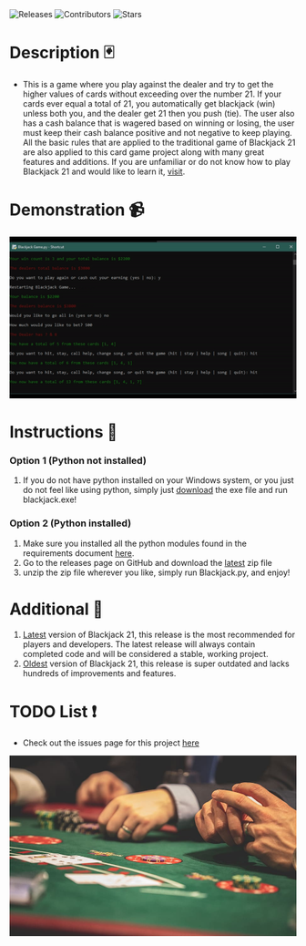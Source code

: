 <a style="text-decoration:none" href="https://github.com/JordanLeich/Blackjack-21/releases">
    <img src="https://img.shields.io/github/release/JordanLeich/Blackjack-21.svg?style=flat-square" alt="Releases" />
  </a>
<a style="text-decoration:none" href="https://github.com/JordanLeich/Blackjack-21/contributors/">
    <img src="https://img.shields.io/github/contributors/JordanLeich/Blackjack-21?style=flat-square" alt="Contributors" />
  </a>
  <a style="text-decoration:none" href="https://github.com/JordanLeich/Blackjack-21/stargazers">
    <img src="https://img.shields.io/github/stars/JordanLeich/Blackjack-21.svg?style=flat-square" alt="Stars" />
  </a>

# Description 🃏
- This is a game where you play against the dealer and try to get the higher values of cards without exceeding over the number 21. If your cards ever equal a total of 21, you automatically get blackjack (win) unless both you, and the dealer get 21 then you push (tie). The user also has a cash balance that is wagered based on winning or losing, the user must keep their cash balance positive and not negative to keep playing. All the basic rules that are applied to the traditional game of Blackjack 21 are also applied to this card game project along with many great features and additions. If you are unfamiliar or do not know how to play Blackjack 21 and would like to learn it, [visit](https://youtu.be/eyoh-Ku9TCI).

# Demonstration 📹
![BlackJack](images/demo.gif "BlackJack 21")

# Instructions 🎲
### Option 1 (Python not installed)
1. If you do not have python installed on your Windows system, or you just do not feel like using python, simply just [download](https://github.com/JordanLeich/Blackjack-21/blob/master/blackjack.exe) the exe file and run blackjack.exe!

### Option 2 (Python installed)
1. Make sure you installed all the python modules found in the requirements document [here](https://github.com/JordanLeich/Blackjack-21/blob/master/requirements.txt).
2. Go to the releases page on GitHub and download the [latest](https://github.com/JordanLeich/Blackjack-21/releases) zip file
3. unzip the zip file wherever you like, simply run Blackjack.py, and enjoy!

# Additional 📓
1. [Latest](https://github.com/JordanLeich/Blackjack-21/releases) version of Blackjack 21, this release is the most recommended for players and developers. The latest release will always contain completed code and will be considered a stable, working project.
2. [Oldest](https://github.com/JordanLeich/Blackjack-21/releases/tag/v5.0) version of Blackjack 21, this release is super outdated and lacks hundreds of improvements and features.

# TODO List ❗
- Check out the issues page for this project [here](https://github.com/JordanLeich/Blackjack-21/issues/3)

![BlackJack](images/blackjack.jpg "BlackJack 21")
